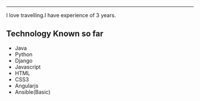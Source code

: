 -----
I love travelling.I have experience of 3 years.

## Technology Known so far

* Java
* Python
* Django
* Javascript
* HTML
* CSS3
* Angularjs
* Ansible(Basic)

